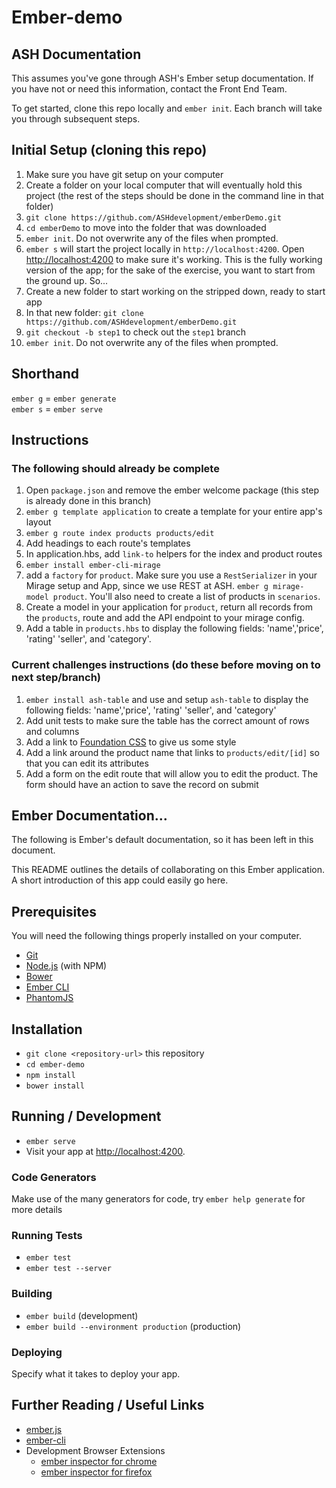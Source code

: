# Ember-demo

## ASH Documentation
This assumes you've gone through ASH's Ember setup documentation. If you have not or need this information, contact the Front End Team.

To get started, clone this repo locally and `ember init`. Each branch will take you through subsequent steps.

## Initial Setup (cloning this repo)
1. Make sure you have git setup on your computer
1. Create a folder on your local computer that will eventually hold this project (the rest of the steps should be done in the command line in that folder)
1. `git clone https://github.com/ASHdevelopment/emberDemo.git`
1. `cd emberDemo` to move into the folder that was downloaded
1. `ember init`. Do not overwrite any of the files when prompted.
1. `ember s` will start the project locally in `http://localhost:4200`. Open [http://localhost:4200](http://localhost:4200) to make sure it's working. This is the fully working version of the app; for the sake of the exercise, you want to start from the ground up. So...
1. Create a new folder to start working on the stripped down, ready to start app
1. In that new folder: `git clone https://github.com/ASHdevelopment/emberDemo.git`
1. `git checkout -b step1` to check out the `step1` branch
1. `ember init`.  Do not overwrite any of the files when prompted.

## Shorthand
`ember g` = `ember generate`  
`ember s` = `ember serve`

## Instructions
### The following should already be complete
1. Open `package.json` and remove the ember welcome package (this step is already done in this branch)
1. `ember g template application` to create a template for your entire app's layout
1. `ember g route index products products/edit`
1. Add headings to each route's templates
1. In application.hbs, add `link-to` helpers for the index and product routes
1. `ember install ember-cli-mirage`
1. add a `factory` for `product`. Make sure you use a `RestSerializer` in your Mirage setup and App, since we use REST at ASH. `ember g mirage-model product`. You'll also need to create a list of products in `scenarios`.
1. Create a model in your application for `product`, return all records from the `products`, route and add the API endpoint to your mirage config.
1. Add a table in `products.hbs` to display the following fields: 'name','price', 'rating' 'seller', and 'category'.

### Current challenges instructions (do these before moving on to next step/branch)
1. `ember install ash-table` and use and setup `ash-table` to display the following fields: 'name','price', 'rating' 'seller', and 'category'
1. Add unit tests to make sure the table has the correct amount of rows and columns
1. Add a link to [Foundation CSS](https://cdnjs.cloudflare.com/ajax/libs/foundation/6.3.1/css/foundation.css) to give us some style
1. Add a link around the product name that links to `products/edit/[id]` so that you can edit its attributes
1. Add a form on the edit route that will allow you to edit the product. The form should have an action to save the record on submit


## Ember Documentation...
The following is Ember's default documentation, so it has been left in this document.

This README outlines the details of collaborating on this Ember application.
A short introduction of this app could easily go here.

## Prerequisites

You will need the following things properly installed on your computer.

* [Git](http://git-scm.com/)
* [Node.js](http://nodejs.org/) (with NPM)
* [Bower](http://bower.io/)
* [Ember CLI](http://ember-cli.com/)
* [PhantomJS](http://phantomjs.org/)

## Installation

* `git clone <repository-url>` this repository
* `cd ember-demo`
* `npm install`
* `bower install`

## Running / Development

* `ember serve`
* Visit your app at [http://localhost:4200](http://localhost:4200).

### Code Generators

Make use of the many generators for code, try `ember help generate` for more details

### Running Tests

* `ember test`
* `ember test --server`

### Building

* `ember build` (development)
* `ember build --environment production` (production)

### Deploying

Specify what it takes to deploy your app.

## Further Reading / Useful Links

* [ember.js](http://emberjs.com/)
* [ember-cli](http://ember-cli.com/)
* Development Browser Extensions
  * [ember inspector for chrome](https://chrome.google.com/webstore/detail/ember-inspector/bmdblncegkenkacieihfhpjfppoconhi)
  * [ember inspector for firefox](https://addons.mozilla.org/en-US/firefox/addon/ember-inspector/)
